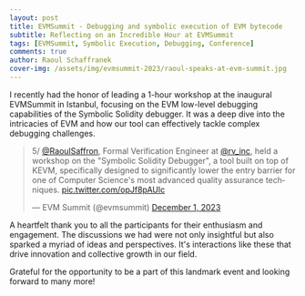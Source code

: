 ```yaml
---
layout: post
title: EVMSummit - Debugging and symbolic execution of EVM bytecode
subtitle: Reflecting on an Incredible Hour at EVMSummit
tags: [EVMSummit, Symbolic Execution, Debugging, Conference]
comments: true
author: Raoul Schaffranek
cover-img: /assets/img/evmsummit-2023/raoul-speaks-at-evm-summit.jpg
---
```


I recently had the honor of leading a 1-hour workshop at the inaugural EVMSummit in Istanbul, focusing on the EVM low-level debugging capabilities of the Symbolic Solidity debugger. It was a deep dive into the intricacies of EVM and how our tool can effectively tackle complex debugging challenges.

<blockquote class="twitter-tweet" data-conversation="none" data-dnt="true"><p lang="en" dir="ltr">5/ <a href="https://twitter.com/RaoulSaffron?ref_src=twsrc%5Etfw">@RaoulSaffron</a>, Formal Verification Engineer at <a href="https://twitter.com/rv_inc?ref_src=twsrc%5Etfw">@rv_inc</a>, held a workshop on the &quot;Symbolic Solidity Debugger&quot;, a tool built on top of KEVM, specifically designed to significantly lower the entry barrier for one of Computer Science&#39;s most advanced quality assurance techniques. <a href="https://t.co/opJf8pAUlc">pic.twitter.com/opJf8pAUlc</a></p>&mdash; EVM Summit (@evmsummit) <a href="https://twitter.com/evmsummit/status/1730619328012173653?ref_src=twsrc%5Etfw">December 1, 2023</a></blockquote> <script async src="https://platform.twitter.com/widgets.js" charset="utf-8"></script>

A heartfelt thank you to all the participants for their enthusiasm and engagement. The discussions we had were not only insightful but also sparked a myriad of ideas and perspectives. It's interactions like these that drive innovation and collective growth in our field.

Grateful for the opportunity to be a part of this landmark event and looking forward to many more!